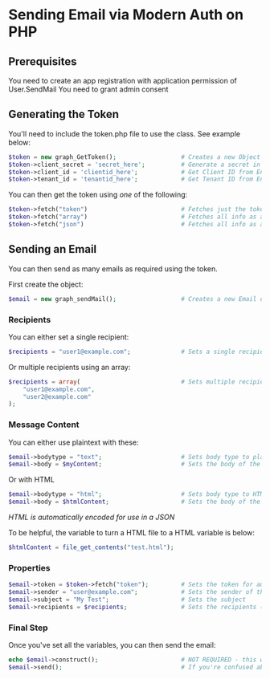 # Sending Email via Modern Auth on PHP

## Prerequisites

You need to create an app registration with application permission of User.SendMail
You need to grant admin consent

## Generating the Token

You'll need to include the token.php file to use the class. See example below:

```php
$token = new graph_GetToken();                  # Creates a new Object
$token->client_secret = 'secret_here';          # Generate a secret in Entra ID
$token->client_id = 'clientid_here';            # Get Client ID from Entra ID
$token->tenant_id = 'tenantid_here';            # Get Tenant ID from Entra ID
```

You can then get the token using _one_ of the following:

```php
$token->fetch("token")                          # Fetches just the token
$token->fetch("array")                          # Fetches all info as a PHP array
$token->fetch("json")                           # Fetches all info as a JSON object
```

## Sending an Email

You can then send as many emails as required using the token.

First create the object:

```php
$email = new graph_sendMail();                  # Creates a new Email object
```

### Recipients

You can either set a single recipient:

```php
$recipients = "user1@example.com";              # Sets a single recipient
```

Or multiple recipients using an array:

```php
$recipients = array(                            # Sets multiple recipients in an array
    "user1@example.com",
    "user2@example.com"
);
```

### Message Content

You can either use plaintext with these:

```php
$email->bodytype = "text";                      # Sets body type to plain text
$email->body = $myContent;                      # Sets the body of the email, this can be a string or a variable containing a string.
```

Or with HTML

```php
$email->bodytype = "html";                      # Sets body type to HTML
$email->body = $htmlContent;                    # Sets the body of the email, this can be a string of HTML of a variable containing HTML.
```

_HTML is automatically encoded for use in a JSON_

To be helpful, the variable to turn a HTML file to a HTML variable is below:

```php
$htmlContent = file_get_contents("test.html");
```

### Properties

```php
$email->token = $token->fetch("token");         # Sets the token for authentication
$email->sender = "user@example.com";            # Sets the sender of the email
$email->subject = "My Test";                    # Sets the subject
$email->recipients = $recipients;               # Sets the recipients (see above), can be a string if just one user, or a variable containing a string or array.
```

### Final Step

Once you've set all the variables, you can then send the email:

```php
echo $email->construct();                       # NOT REQUIRED - this will output the message in its final JSON format, ready to be POSTed
$email->send();                                 # If you're confused about what this does, perhaps this isn't the repo for you.
```
